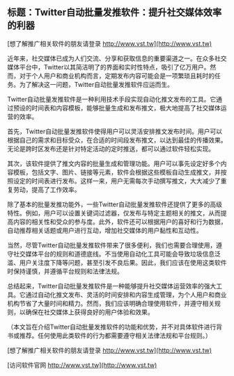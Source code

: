 ## **标题：Twitter自动批量发推软件：提升社交媒体效率的利器**

[想了解推广相关软件的朋友请登录 http://www.vst.tw](http://www.vst.tw)

近年来，社交媒体已成为人们交流、分享和获取信息的重要渠道之一。在众多社交媒体平台中，Twitter以其简洁明了的界面和实时性特点，吸引了亿万用户。然而，对于个人用户和商业机构而言，定期发布内容可能会是一项繁琐且耗时的任务。为了解决这一问题，Twitter自动批量发推软件应运而生。

Twitter自动批量发推软件是一种利用技术手段实现自动化推文发布的工具。它通过预设的时间表和内容模板，能够批量生成和发布推文，极大地提高了社交媒体运营的效率。

首先，Twitter自动批量发推软件使得用户可以灵活安排推文发布时间。用户可以根据自己的需求和目标受众，在合适的时间段发布推文，以达到最佳的传播效果。无论是跨时区发布还是针对特定活动的定时推送，都可以通过软件轻松实现。

其次，该软件提供了推文内容的批量生成和管理功能。用户可以事先设定好多个内容模板，包括文字、图片、链接等元素，软件会根据这些模板自动生成推文，并按照设定的时间表进行发布。这样一来，用户无需每次手动撰写推文，大大减少了重复劳动，提高了工作效率。

除了基本的批量发推功能外，一些Twitter自动批量发推软件还提供了更多的高级特性。例如，用户可以设置关键词过滤器，仅发布与特定主题相关的推文，从而提高内容的相关性和受众的参与度。此外，软件还可以根据用户的喜好和行为数据，自动推荐相关话题或用户进行互动，增加社交媒体的用户黏性和互动性。

当然，尽管Twitter自动批量发推软件带来了很多便利，我们也需要合理使用，遵守社交媒体平台的规则和道德底线。不当使用自动化工具可能会导致垃圾信息泛滥、用户关注度下降等问题，甚至引发不良后果。因此，我们应该在使用这类软件时保持谨慎，并遵循平台规则和法律法规。

总结起来，Twitter自动批量发推软件是一种能够提升社交媒体运营效率的强大工具。它通过自动化推文发布、灵活的时间安排和内容生成管理，为个人用户和商业机构节省了大量时间和精力。然而，我们应该明确合理使用软件，并遵守相关规则，以确保在社交媒体上获得良好的用户体验和效果。

（本文旨在介绍Twitter自动批量发推软件的功能和优势，并不对具体软件进行背书或推荐。任何使用此类软件的行为都需要遵守相关法律法规和平台规则。）

[想了解推广相关软件的朋友请登录 http://www.vst.tw](http://www.vst.tw)


[访问软件官网 http://www.vst.tw](http://www.vst.tw)

